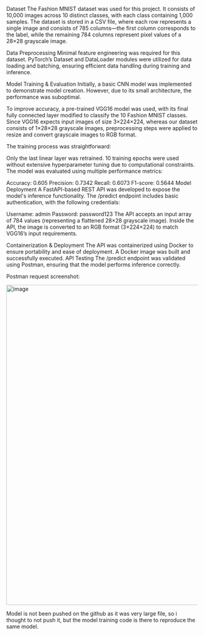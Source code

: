 
Dataset
The Fashion MNIST dataset was used for this project. It consists of 10,000 images across 10 distinct classes, with each class containing 1,000 samples. The dataset is stored in a CSV file, where each row represents a single image and consists of 785 columns—the first column corresponds to the label, while the remaining 784 columns represent pixel values of a 28×28 grayscale image.

Data Preprocessing
Minimal feature engineering was required for this dataset. PyTorch’s Dataset and DataLoader modules were utilized for data loading and batching, ensuring efficient data handling during training and inference.

Model Training & Evaluation
Initially, a basic CNN model was implemented to demonstrate model creation. However, due to its small architecture, the performance was suboptimal.

To improve accuracy, a pre-trained VGG16 model was used, with its final fully connected layer modified to classify the 10 Fashion MNIST classes. Since VGG16 expects input images of size 3×224×224, whereas our dataset consists of 1×28×28 grayscale images, preprocessing steps were applied to resize and convert grayscale images to RGB format.

The training process was straightforward:

Only the last linear layer was retrained.
10 training epochs were used without extensive hyperparameter tuning due to computational constraints.
The model was evaluated using multiple performance metrics:

Accuracy: 0.605
Precision: 0.7342
Recall: 0.6073
F1-score: 0.5644
Model Deployment
A FastAPI-based REST API was developed to expose the model's inference functionality. The /predict endpoint includes basic authentication, with the following credentials:

Username: admin
Password: password123
The API accepts an input array of 784 values (representing a flattened 28×28 grayscale image). Inside the API, the image is converted to an RGB format (3×224×224) to match VGG16’s input requirements.

Containerization & Deployment
The API was containerized using Docker to ensure portability and ease of deployment.
A Docker image was built and successfully executed.
API Testing
The /predict endpoint was validated using Postman, ensuring that the model performs inference correctly.

Postman request screenshot:

<img width="842" alt="image" src="https://github.com/user-attachments/assets/339c71b2-cae1-4a41-943b-70d326ed81d1" />


Model is not been pushed on the github as it was very large file, so i thought to not push it, but the model training code is there to reproduce the same model.


